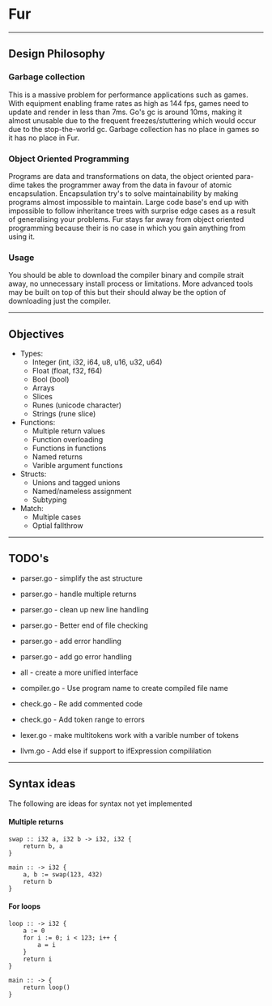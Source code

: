 # Fur #

---

## Design Philosophy ##

### Garbage collection ###
This is a massive problem for performance applications such as games. With equipment enabling frame rates as high as 144 fps, games need to update and render in less than 7ms. Go's gc is around 10ms, making it almost unusable due to the frequent freezes/stuttering which would occur due to the stop-the-world gc. Garbage collection has no place in games so it has no place in Fur.

### Object Oriented Programming ###
Programs are data and transformations on data, the object oriented para-dime takes the programmer away from the data in favour of atomic encapsulation. Encapsulation try's to solve maintainability by making programs almost impossible to maintain. Large code base's end up with impossible to follow inheritance trees with surprise edge cases as a result of generalising your problems. Fur stays far away from object oriented programming because their is no case in which you gain anything from using it.

### Usage ###
You should be able to download the compiler binary and compile strait away, no unnecessary install process or limitations. More advanced tools may be built on top of this but their should alway be the option of downloading just the compiler.

---

## Objectives ##
* Types:
    * Integer (int, i32, i64, u8, u16, u32, u64)
    * Float (float, f32, f64)
    * Bool (bool)
    * Arrays
    * Slices
    * Runes (unicode character)
    * Strings (rune slice)
* Functions:
    * Multiple return values
    * Function overloading
    * Functions in functions
    * Named returns
    * Varible argument functions
* Structs:
    * Unions and tagged unions
    * Named/nameless assignment
    * Subtyping
* Match:
    * Multiple cases
    * Optial fallthrow

---

## TODO's ##
* parser.go - simplify the ast structure
* parser.go - handle multiple returns
* parser.go - clean up new line handling
* parser.go - Better end of file checking
* parser.go - add error handling
* parser.go - add go error handling

* all - create a more unified interface

* compiler.go - Use program name to create compiled file name

* check.go - Re add commented code
* check.go - Add token range to errors

* lexer.go - make multitokens work with a varible number of tokens
* llvm.go - Add else if support to ifExpression compililation

---

## Syntax ideas ##

The following are ideas for syntax not yet implemented

#### Multiple returns ####
```
swap :: i32 a, i32 b -> i32, i32 {
    return b, a
}

main :: -> i32 {
    a, b := swap(123, 432)
    return b
}
```

#### For loops ####
```
loop :: -> i32 {
    a := 0
    for i := 0; i < 123; i++ {
        a = i
    }
    return i
}

main :: -> {
    return loop()
}
```
